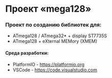 # Проект «mega128»

### Проект по созданию библиотек для:
+ ATmega128 / ATmega32* + display ST7735S
+ ATmega128 + eXternal MEMory (XMEM)

#### Среда разработки:
+ PlatformIO - https://platformio.org
+ VSCode - https://code.visualstudio.com
